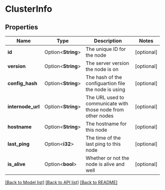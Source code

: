 # ClusterInfo

## Properties

Name | Type | Description | Notes
------------ | ------------- | ------------- | -------------
**id** | Option<**String**> | The unique ID for the node | [optional]
**version** | Option<**String**> | The server version the node is on | [optional]
**config_hash** | Option<**String**> | The hash of the configuartion file the node is using | [optional]
**internode_url** | Option<**String**> | The URL used to communicate with those node from other nodes | [optional]
**hostname** | Option<**String**> | The hostname for this node | [optional]
**last_ping** | Option<**i32**> | The time of the last ping to this node | [optional]
**is_alive** | Option<**bool**> | Whether or not the node is alive and well | [optional]

[[Back to Model list]](../README.md#documentation-for-models) [[Back to API list]](../README.md#documentation-for-api-endpoints) [[Back to README]](../README.md)


